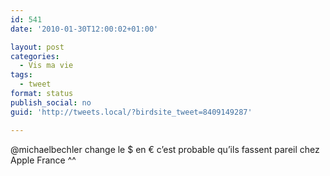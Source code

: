```yaml
---
id: 541
date: '2010-01-30T12:00:02+01:00'

layout: post
categories:
  - Vis ma vie
tags:
  - tweet
format: status
publish_social: no
guid: 'http://tweets.local/?birdsite_tweet=8409149287'

---
```


@michaelbechler change le $ en € c’est probable qu’ils fassent pareil chez Apple France ^^
